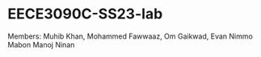 # EECE3090C-SS23-lab
Members: Muhib Khan, Mohammed Fawwaaz, Om Gaikwad, Evan Nimmo Mabon Manoj Ninan
